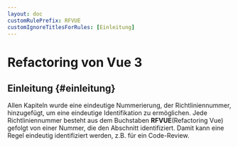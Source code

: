 ```yaml
---
layout: doc
customRulePrefix: RFVUE
customIgnoreTitlesForRules: [Einleitung]
---
```


# Refactoring von Vue 3

## Einleitung {#einleitung}

Allen Kapiteln wurde eine eindeutige Nummerierung, der Richtliniennummer, hinzugefügt, um eine eindeutige Identifikation zu ermöglichen.
Jede Richtliniennummer besteht aus dem Buchstaben **RFVUE**(Refactoring Vue) gefolgt von einer Nummer, die den Abschnitt identifiziert.
Damit kann eine Regel eindeutig identifiziert werden, z.B. für ein Code-Review.
